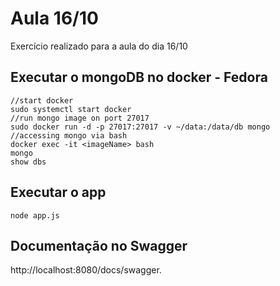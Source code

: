 # Aula 16/10

Exercício realizado para a aula do dia 16/10


## Executar o mongoDB no docker - Fedora
```
//start docker
sudo systemctl start docker
//run mongo image on port 27017
sudo docker run -d -p 27017:27017 -v ~/data:/data/db mongo
//accessing mongo via bash
docker exec -it <imageName> bash
mongo
show dbs
```

## Executar o app

```
node app.js
```

## Documentação no Swagger

http://localhost:8080/docs/swagger.